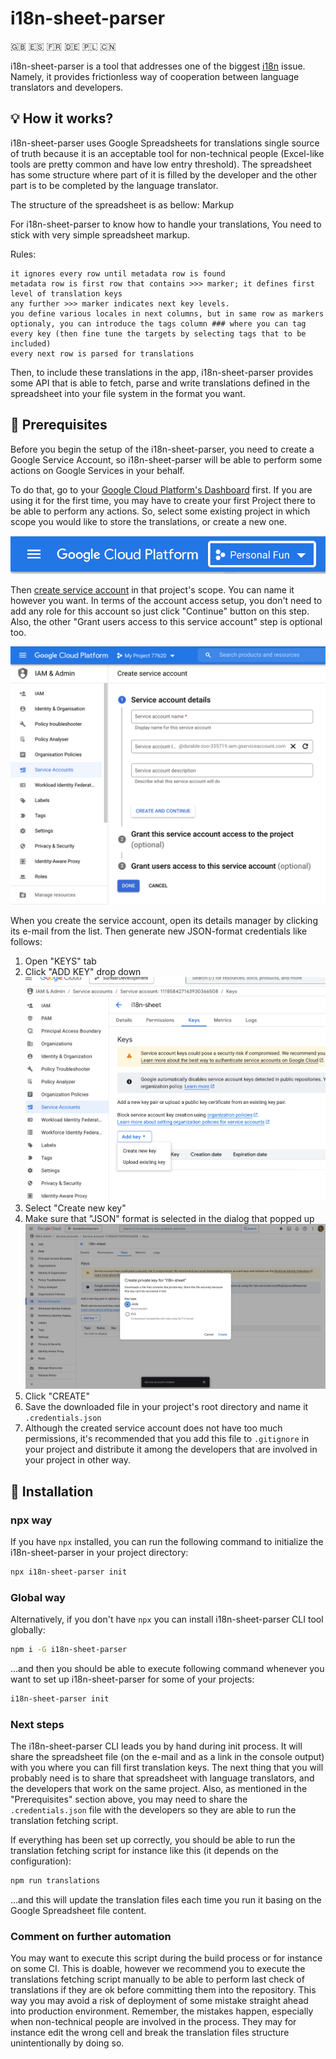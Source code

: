 # i18n-sheet-parser

🇬🇧 🇪🇸 🇫🇷 🇩🇪 🇵🇱 🇨🇳

i18n-sheet-parser is a tool that addresses one of the biggest [i18n](https://en.wikipedia.org/wiki/Internationalization_and_localization) issue. Namely, it provides frictionless way
of cooperation between language translators and developers.

## 💡 How it works?

i18n-sheet-parser uses Google Spreadsheets for translations single source of truth because it is an acceptable tool 
for non-technical people (Excel-like tools are pretty common and have low entry threshold). The spreadsheet
has some structure where part of it is filled by the developer and the other part is to be completed by
the language translator.

The structure of the spreadsheet is as bellow:
Markup

For i18n-sheet-parser to know how to handle your translations, You need to stick with very simple spreadsheet markup.

Rules:

    it ignores every row until metadata row is found
    metadata row is first row that contains >>> marker; it defines first level of translation keys
    any further >>> marker indicates next key levels.
    you define various locales in next columns, but in same row as markers
    optionaly, you can introduce the tags column ### where you can tag every key (then fine tune the targets by selecting tags that to be included)
    every next row is parsed for translations


Then, to include these translations in the app, i18n-sheet-parser provides some API
that is able to fetch, parse and write translations defined in the spreadsheet 
into your file system in the format you want.

## 🧰 Prerequisites

Before you begin the setup of the i18n-sheet-parser, you need to create a Google Service Account, so
i18n-sheet-parser will be able to perform some actions on Google Services in your behalf.

To do that, go to your [Google Cloud Platform's Dashboard](https://console.cloud.google.com/) first. If you are using it for 
the first time, you may have to create your first Project there to be able to perform any actions. 
So, select some existing project in which scope you would like to store the translations, or create a new one.

![Google Cloud Platform navigation top bar](docs/images/google-dashboard-navbar.png)

Then [create service account](https://console.cloud.google.com/iam-admin/serviceaccounts/create) in that project's scope.
You can name it however you want. In terms of the account access setup, you don't need to add any role for this account so
just click "Continue" button on this step. Also, the other "Grant users access to this service account" step is optional too.

![Create service account page](docs/images/create-service-account.png)

When you create the service account, open its details manager by clicking its e-mail from the list.
Then generate new JSON-format credentials like follows:

1. Open "KEYS" tab
2. Click "ADD KEY" drop down ![Service "Keys" tab](docs/images/service-keys.png)
3. Select "Create new key"
4. Make sure that "JSON" format is selected in the dialog that popped up ![Create private key dialog](docs/images/create-service-key.png)
5. Click "CREATE"
6. Save the downloaded file in your project's root directory and name it `.credentials.json`
7. Although the created service account does not have too much permissions, 
   it's recommended that you add this file to `.gitignore` in your project and distribute it
   among the developers that are involved in your project in other way.
   

## 🔧 Installation

### npx way

If you have `npx` installed, you can run the following command to initialize the i18n-sheet-parser
in your project directory:

```bash
npx i18n-sheet-parser init
```

### Global way

Alternatively, if you don't have `npx` you can install i18n-sheet-parser CLI tool globally:

```bash
npm i -G i18n-sheet-parser
```

...and then you should be able to execute following command whenever you want to set up i18n-sheet-parser 
for some of your projects:

```bash
i18n-sheet-parser init
```

### Next steps

The i18n-sheet-parser CLI leads you by hand during init process. It will share the spreadsheet file (on the e-mail and as a link in the console output) with you
where you can fill first translation keys. The next thing that you will probably need is
to share that spreadsheet with language translators, and the developers that work on the same project.
Also, as mentioned in the "Prerequisites" section above, you may need to share the `.credentials.json` file
with the developers so they are able to run the translation fetching script.

If everything has been set up correctly, you should be able to run the translation fetching script for instance like this
(it depends on the configuration):

```bash
npm run translations
```

...and this will update the translation files each time you run it basing on the Google Spreadsheet file content.

### Comment on further automation

You may want to execute this script during the build process or for instance on some CI. This is doable,
however we recommend you to execute the translations fetching script manually to be able to perform last check
of translations if they are ok before committing them into the repository. This way you may avoid a risk of 
deployment of some mistake straight ahead into production environment. Remember, the mistakes happen, especially
when non-technical people are involved in the process. They may for instance edit the wrong cell 
and break the translation files structure unintentionally by doing so.